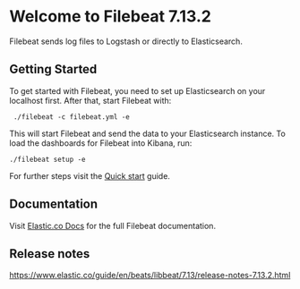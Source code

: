 # Welcome to Filebeat 7.13.2

Filebeat sends log files to Logstash or directly to Elasticsearch.

## Getting Started

To get started with Filebeat, you need to set up Elasticsearch on
your localhost first. After that, start Filebeat with:

     ./filebeat -c filebeat.yml -e

This will start Filebeat and send the data to your Elasticsearch
instance. To load the dashboards for Filebeat into Kibana, run:

    ./filebeat setup -e

For further steps visit the
[Quick start](https://www.elastic.co/guide/en/beats/filebeat/7.13/filebeat-installation-configuration.html) guide.

## Documentation

Visit [Elastic.co Docs](https://www.elastic.co/guide/en/beats/filebeat/7.13/index.html)
for the full Filebeat documentation.

## Release notes

https://www.elastic.co/guide/en/beats/libbeat/7.13/release-notes-7.13.2.html
